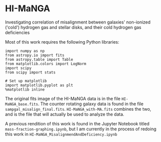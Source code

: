 # HI-MaNGA
Investigating correlation of misalignment between galaxies' non-ionized ('cold') hydrogen gas and stellar disks, and their cold hydrogen gas deficiencies

Most of this work requires the following Python libraries:

```
import numpy as np
from astropy.io import fits
from astropy.table import Table
from matplotlib.colors import LogNorm
import scipy
from scipy import stats

# Set up matplotlib
import matplotlib.pyplot as plt
%matplotlib inline
```

The original fits image of the HI-MaNGA data is in the file `HI-MaNGA_base.fits`.
The counter rotating galaxy data is found in the file `sampgal_misalign_final.fits`.
`HI-MaNGA_with-MA.fits` combines the two, and is the file that will actually be used to analyze the data.

A previous rendition of this work is found in the Jupyter Notebook titled `mass-fraction-graphing.ipynb`, but I am
currently in the process of redoing this work in `HI-MaNGA_MisalignmendAndDeficiency.ipynb`